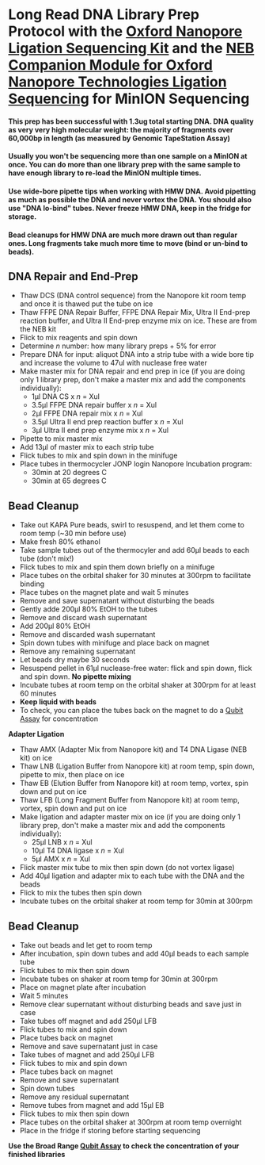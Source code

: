 # Long Read DNA Library Prep Protocol with the [Oxford Nanopore Ligation Sequencing Kit](https://store.nanoporetech.com/ligation-sequencing-kit.html) and the [NEB Companion Module for Oxford Nanopore Technologies Ligation Sequencing](https://www.neb.com/products/e7180-nebnext-companion-module-for-oxford-nanopore-technologies-ligation-sequencing#Product%20Information) for MinION Sequencing

#### This prep has been successful with 1.3ug total starting DNA. DNA quality as very very high molecular weight: the majority of fragments over 60,000bp in length (as measured by Genomic TapeStation Assay)

#### Usually you won't be sequencing more than one sample on a MinION at once. You can do more than one library prep with the same sample to have enough library to re-load the MinION multiple times.

#### Use wide-bore pipette tips when working with HMW DNA. Avoid pipetting as much as possible the DNA and never vortex the DNA. You should also use "DNA lo-bind" tubes. Never freeze HMW DNA, keep in the fridge for storage.

#### Bead cleanups for HMW DNA are much more drawn out than regular ones. Long fragments take much more time to move (bind or un-bind to beads).

## DNA Repair and End-Prep

- Thaw DCS (DNA control sequence) from the Nanopore kit room temp and once it is thawed put the tube on ice
- Thaw FFPE DNA Repair Buffer, FFPE DNA Repair Mix, Ultra II End-prep reaction buffer, and Ultra II End-prep enzyme mix on ice. These are from the NEB kit
- Flick to mix reagents and spin down
- Determine _n_ number: how many library preps + 5% for error
- Prepare DNA for input: aliquot DNA into a strip tube with a wide bore tip and increase the volume to 47ul with nuclease free water
- Make master mix for DNA repair and end prep in ice (if you are doing only 1 library prep, don't make a master mix and add the components individually):
  - 1µl DNA CS x _n_ = Xul
  - 3.5µl FFPE DNA repair buffer x _n_ = Xul
  - 2µl FFPE DNA repair mix x _n_ = Xul
  - 3.5µl Ultra II end prep reaction buffer x _n_ = Xul
  - 3µl Ultra II end prep enzyme mix x _n_ = Xul
- Pipette to mix master mix
- Add 13µl of master mix to each strip tube
- Flick tubes to mix and spin down in the minifuge
- Place tubes in thermocycler JONP login Nanopore Incubation program:
  - 30min at 20 degrees C
  - 30min at 65 degrees C

## Bead Cleanup

- Take out KAPA Pure beads, swirl to resuspend, and let them come to room temp (~30 min before use)
- Make fresh 80% ethanol
- Take sample tubes out of the thermocyler and add 60µl beads to each tube (don't mix!)
- Flick tubes to mix and spin them down briefly on a minifuge
- Place tubes on the orbital shaker for 30 minutes at 300rpm to facilitate binding
- Place tubes on the magnet plate and wait 5 minutes
- Remove and save supernatant without disturbing the beads
- Gently adde 200µl 80% EtOH to the tubes
- Remove and discard wash supernatant
- Add 200µl 80% EtOH
- Remove and discarded wash supernatant
- Spin down tubes with minifuge and place back on magnet
- Remove any remaining supernatant
- Let beads dry maybe 30 seconds
- Resuspend pellet in 61µl nuclease-free water: flick and spin down, flick and spin down. **No pipette mixing**
- Incubate tubes at room temp on the orbital shaker at 300rpm for at least 60 minutes
- **Keep liquid with beads**
- To check, you can place the tubes back on the magnet to do a [Qubit Assay](https://github.com/meschedl/PPP-Lab-Resources/blob/master/Protocols_and_Lab_Resources/DNA_Quality_Control/Invitrogen-Qubit-Assay-Protocol.md) for concentration

**Adapter Ligation**

- Thaw AMX (Adapter Mix from Nanopore kit) and T4 DNA Ligase (NEB kit) on ice
- Thaw LNB (Ligation Buffer from Nanopore kit) at room temp, spin down, pipette to mix, then place on ice
- Thaw EB (Elution Buffer from Nanopore kit) at room temp, vortex, spin down and put on ice
- Thaw LFB (Long Fragment Buffer from Nanopore kit) at room temp, vortex, spin down and put on ice
- Make ligation and adapter master mix on ice (if you are doing only 1 library prep, don't make a master mix and add the components individually):
  - 25µl LNB x  _n_ = Xul
  - 10µl T4 DNA ligase x  _n_ = Xul
  - 5µl AMX x  _n_ = Xul
- Flick master mix tube to mix then spin down (do not vortex ligase)
- Add 40µl ligation and adapter mix to each tube with the DNA and the beads
- Flick to mix the tubes then spin down
- Incubate tubes on the orbital shaker at room temp for 30min at 300rpm

## Bead Cleanup

- Take out beads and let get to room temp
- After incubation, spin down tubes and add 40µl beads to each sample tube
- Flick tubes to mix then spin down
- Incubate tubes on shaker at room temp for 30min at 300rpm
- Place on magnet plate after incubation
- Wait 5 minutes
- Remove clear supernatant without disturbing beads and save just in case
- Take tubes off magnet and add 250µl LFB
- Flick tubes to mix and spin down
- Place tubes back on magnet
- Remove and save supernatant just in case
- Take tubes of magnet and add 250µl LFB
- Flick tubes to mix and spin down
- Place tubes back on magnet
- Remove and save supernatant
- Spin down tubes
- Remove any residual supernatant
- Remove tubes from magnet and add 15µl EB
- Flick tubes to mix then spin down
- Place tubes on the orbital shaker at 300rpm at room temp overnight
- Place in the fridge if storing before starting sequencing

**Use the Broad Range [Qubit Assay](https://github.com/meschedl/PPP-Lab-Resources/blob/master/Protocols_and_Lab_Resources/DNA_Quality_Control/Invitrogen-Qubit-Assay-Protocol.md) to check the concentration of your finished libraries**

